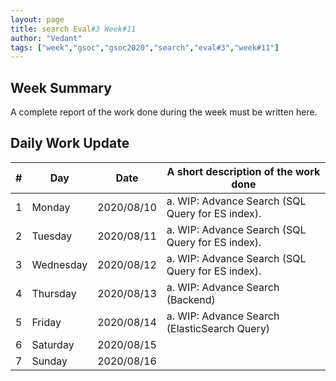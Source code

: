 ```yaml
---
layout: page
title: search Eval#3 Week#11
author: "Vedant"
tags: ["week","gsoc","gsoc2020","search","eval#3","week#11"]
---
```


## Week Summary

A complete report of the work done during the week must be written here. 


## Daily Work Update

|\#|Day|Date|A short description of the work done|  
|---	|---	|---	|---	|  
|1   	| Monday 	|   2020/08/10	|  a. WIP: Advance Search (SQL Query for ES index).	|  
|2   	| Tuesday  	|   2020/08/11	|  a. WIP: Advance Search (SQL Query for ES index). 	|  
|3   	| Wednesday  	|  2020/08/12 	|  a. WIP: Advance Search (SQL Query for ES index). 	|  
|4   	| Thursday  	|   2020/08/13	|  a. WIP: Advance Search (Backend)	|  
|5   	| Friday  	|   2020/08/14	|  a. WIP: Advance Search (ElasticSearch Query)	|  
|6   	| Saturday  	|   2020/08/15	|   	|  
|7   	| Sunday  	|   2020/08/16	|   	|  
